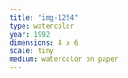 ```yaml
---
title: "img-1254"
type: watercolor
year: 1992
dimensions: 4 x 6
scale: tiny
medium: watercolor on paper
---
```

